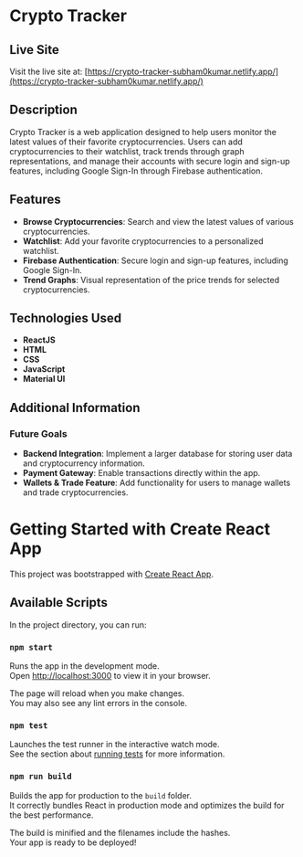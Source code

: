 # Crypto Tracker
## Live Site

Visit the live site at: [https://crypto-tracker-subham0kumar.netlify.app/](https://crypto-tracker-subham0kumar.netlify.app/)

## Description

Crypto Tracker is a web application designed to help users monitor the latest values of their favorite cryptocurrencies. Users can add cryptocurrencies to their watchlist, track trends through graph representations, and manage their accounts with secure login and sign-up features, including Google Sign-In through Firebase authentication.

## Features

- **Browse Cryptocurrencies**: Search and view the latest values of various cryptocurrencies.
- **Watchlist**: Add your favorite cryptocurrencies to a personalized watchlist.
- **Firebase Authentication**: Secure login and sign-up features, including Google Sign-In.
- **Trend Graphs**: Visual representation of the price trends for selected cryptocurrencies.


## Technologies Used

- **ReactJS**
- **HTML**
- **CSS**
- **JavaScript**
- **Material UI**

## Additional Information

### Future Goals
- **Backend Integration**: Implement a larger database for storing user data and cryptocurrency information.
- **Payment Gateway**: Enable transactions directly within the app.
- **Wallets & Trade Feature**: Add functionality for users to manage wallets and trade cryptocurrencies.





# Getting Started with Create React App

This project was bootstrapped with [Create React App](https://github.com/facebook/create-react-app).

## Available Scripts

In the project directory, you can run:

### `npm start`

Runs the app in the development mode.\
Open [http://localhost:3000](http://localhost:3000) to view it in your browser.

The page will reload when you make changes.\
You may also see any lint errors in the console.

### `npm test`

Launches the test runner in the interactive watch mode.\
See the section about [running tests](https://facebook.github.io/create-react-app/docs/running-tests) for more information.

### `npm run build`

Builds the app for production to the `build` folder.\
It correctly bundles React in production mode and optimizes the build for the best performance.

The build is minified and the filenames include the hashes.\
Your app is ready to be deployed!

